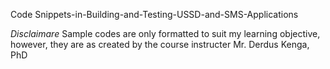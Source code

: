 Code Snippets-in-Building-and-Testing-USSD-and-SMS-Applications

*Disclaimare*
Sample codes are only formatted to suit my learning objective, however, they are as created by the course instructer Mr. Derdus Kenga, PhD
